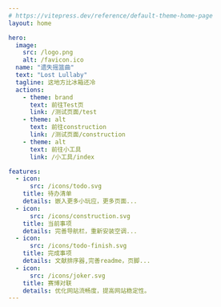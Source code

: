 ```yaml
---
# https://vitepress.dev/reference/default-theme-home-page
layout: home

hero:
  image:
    src: /logo.png
    alt: /favicon.ico
  name: "遗失摇篮曲"
  text: "Lost Lullaby"
  tagline: 这地方比冰箱还冷
  actions:
    - theme: brand
      text: 前往Test页
      link: /测试页面/test
    - theme: alt
      text: 前往construction
      link: /测试页面/construction
    - theme: alt
      text: 前往小工具
      link: /小工具/index

features:
  - icon:
      src: /icons/todo.svg
    title: 待办清单
    details: 嵌入更多小玩应，更多页面...
  - icon:
      src: /icons/construction.svg
    title: 当前事项
    details: 完善导航栏，重新安装空调...
  - icon:
      src: /icons/todo-finish.svg
    title: 完成事项
    details: 文献排序器,完善readme，页脚...
  - icon:
      src: /icons/joker.svg
    title: 赛博对联
    details: 优化网站流畅度，提高网站稳定性。
---
```


<DataPanel />
